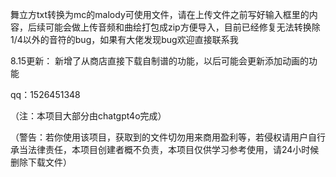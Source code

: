 舞立方txt转换为mc的malody可使用文件，请在上传文件之前写好输入框里的内容，后续可能会做上传音频和曲绘打包成zip方便导入，目前已经修复无法转换除1/4以外的音符的bug，如果有大佬发现bug欢迎直接联系我

8.15更新：
新增了从商店直接下载自制谱的功能，以后可能会更新添加动画的功能

qq：1526451348

（注：本项目大部分由chatgpt4o完成）

（警告：若你使用该项目，获取到的文件切勿用来商用盈利等，若侵权请用户自行承当法律责任，本项目创建者概不负责，本项目仅供学习参考使用，请24小时候删除下载文件）

